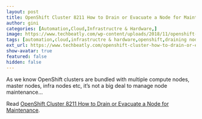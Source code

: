 ```yaml
---
layout: post
title: OpenShift Cluster 8211 How to Drain or Evacuate a Node for Maintenance
author: gini
categories: [Automation,Cloud,Infrastructre & Hardware,]
image: https://www.techbeatly.com/wp-content/uploads/2018/11/openshift-cluster-how-to-drain-or-evacuate-a-node-for-maintenance.jpg
tags: [automation,cloud,infrastructre & hardware,openshift,draining node,how to drain node in kubernetes,how to drain node in openshift,how to evacuate kubernetes nodes,how to evacuate node in openshift,kubernetes,node drainnig,openshift cluster - how to drain or evacuate a node for maintenance,openshift node patching,]
ext_url: https://www.techbeatly.com/openshift-cluster-how-to-drain-or-evacuate-a-node-for-maintenance/
show-avatar: true
featured: false
hidden: false
---
```


As we know OpenShift clusters are bundled with multiple compute nodes, master nodes, infra nodes etc, it&#8217;s not a big deal to manage node maintenance&#46;&#46;&#46;

Read [OpenShift Cluster 8211 How to Drain or Evacuate a Node for Maintenance](https://www.techbeatly.com/openshift-cluster-how-to-drain-or-evacuate-a-node-for-maintenance/).